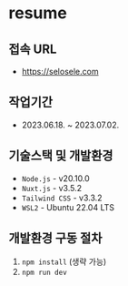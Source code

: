 # resume

## 접속 URL

- https://selosele.com

## 작업기간

- 2023.06.18. ~ 2023.07.02.

## 기술스택 및 개발환경

- `Node.js` - v20.10.0
- `Nuxt.js` - v3.5.2
- `Tailwind CSS` - v3.3.2
- `WSL2` - Ubuntu 22.04 LTS

## 개발환경 구동 절차

1. `npm install` (생략 가능)
2. `npm run dev`

